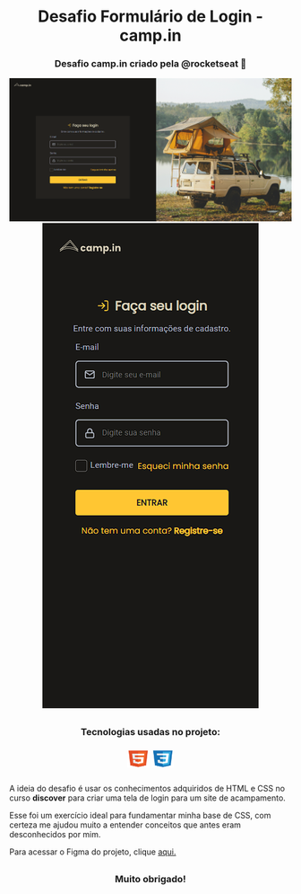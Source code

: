 <h1 align="center">Desafio Formulário de Login - camp.in</h1>
<h3 align="center">Desafio camp.in criado pela @rocketseat 🚀</h3>

<img src="https://raw.githubusercontent.com/gosttavo/desafio-form-login/main/preview/preview-main.png" alt="Página principal do site">
<div display="flex" align="center">
  <img src="https://raw.githubusercontent.com/gosttavo/desafio-form-login/main/preview/preview-mobile.png" alt="Responsivo do site">
</div>

##

<h3 align="center">Tecnologias usadas no projeto:<h3>
<div align="center">
  <img align="center" alt="HTML" height="30" width="40" src="https://raw.githubusercontent.com/devicons/devicon/master/icons/html5/html5-original.svg">
  <img align="center" alt="CSS" height="30" width="40" src="https://raw.githubusercontent.com/devicons/devicon/master/icons/css3/css3-original.svg">
</div>

##

<p>A ideia do desafio é usar os conhecimentos adquiridos de HTML e CSS no curso <strong>discover</strong> para criar uma tela de login para um site de acampamento.</p>
<p>Esse foi um exercício ideal para fundamentar minha base de CSS, com certeza me ajudou muito a entender conceitos que antes eram desconhecidos por mim.</p>
<p>Para acessar o Figma do projeto, clique <a href="https://www.figma.com/file/5yi0BzAo52Zl9uCsyJuUXi/DD-%2F-Login-Form---CSS-(Copy)?node-id=216%3A2" target="_blank">aqui.</a></p>

##

<h3 align="center">Muito obrigado!</h3>

